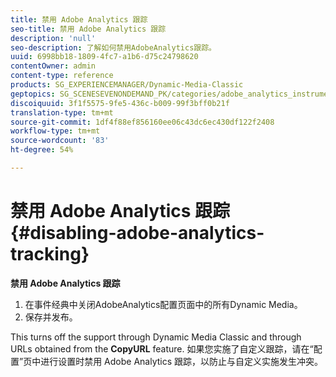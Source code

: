 ```yaml
---
title: 禁用 Adobe Analytics 跟踪
seo-title: 禁用 Adobe Analytics 跟踪
description: 'null'
seo-description: 了解如何禁用AdobeAnalytics跟踪。
uuid: 6998bb18-1809-4fc7-a1b6-d75c24798620
contentOwner: admin
content-type: reference
products: SG_EXPERIENCEMANAGER/Dynamic-Media-Classic
geptopics: SG_SCENESEVENONDEMAND_PK/categories/adobe_analytics_instrumentation_kit
discoiquuid: 3f1f5575-9fe5-436c-b009-99f3bff0b21f
translation-type: tm+mt
source-git-commit: 1df4f88ef856160ee06c43dc6ec430df122f2408
workflow-type: tm+mt
source-wordcount: '83'
ht-degree: 54%

---
```



# 禁用 Adobe Analytics 跟踪{#disabling-adobe-analytics-tracking}

**禁用 Adobe Analytics 跟踪**

1. 在事件经典中关闭AdobeAnalytics配置页面中的所有Dynamic Media。
1. 保存并发布。

This turns off the support through Dynamic Media Classic and through URLs obtained from the **CopyURL** feature. 如果您实施了自定义跟踪，请在“配置”页中进行设置时禁用 Adobe Analytics 跟踪，以防止与自定义实施发生冲突。

